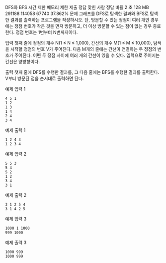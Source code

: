 DFS와 BFS
시간 제한	메모리 제한	제출	정답	맞힌 사람	정답 비율
2 초	128 MB	291188	114058	67740	37.862%
문제
그래프를 DFS로 탐색한 결과와 BFS로 탐색한 결과를 출력하는 프로그램을 작성하시오. 단, 방문할 수 있는 정점이 여러 개인 경우에는 정점 번호가 작은 것을 먼저 방문하고, 더 이상 방문할 수 있는 점이 없는 경우 종료한다. 정점 번호는 1번부터 N번까지이다.

입력
첫째 줄에 정점의 개수 N(1 ≤ N ≤ 1,000), 간선의 개수 M(1 ≤ M ≤ 10,000), 탐색을 시작할 정점의 번호 V가 주어진다. 다음 M개의 줄에는 간선이 연결하는 두 정점의 번호가 주어진다. 어떤 두 정점 사이에 여러 개의 간선이 있을 수 있다. 입력으로 주어지는 간선은 양방향이다.

출력
첫째 줄에 DFS를 수행한 결과를, 그 다음 줄에는 BFS를 수행한 결과를 출력한다. V부터 방문된 점을 순서대로 출력하면 된다.

예제 입력 1 
```
4 5 1
1 2
1 3
1 4
2 4
3 4
```
예제 출력 1 
```
1 2 4 3
1 2 3 4
```
예제 입력 2 
```
5 5 3
5 4
5 2
1 2
3 4
3 1
```
예제 출력 2 
```
3 1 2 5 4
3 1 4 2 5
```
예제 입력 3 
```
1000 1 1000
999 1000
```
예제 출력 3 
```
1000 999
1000 999
```